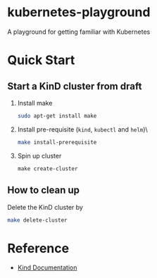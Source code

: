 # kubernetes-playground
A playground for getting familiar with Kubernetes

# Quick Start
## Start a KinD cluster from draft
1. Install make
   ```sh
   sudo apt-get install make
   ```
2. Install pre-requisite (`kind`, `kubectl` and `helm`)\
   ```sh
   make install-prerequisite
   ```
3. Spin up cluster
   ```
   make create-cluster
   ```
## How to clean up
Delete the KinD cluster by
```sh
make delete-cluster
```


# Reference
- [Kind Documentation](https://kind.sigs.k8s.io/)